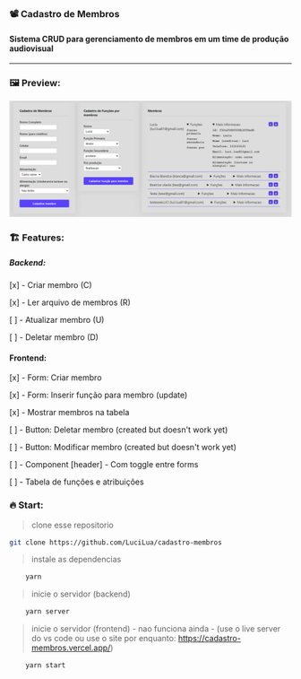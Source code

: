 ### 📽️ Cadastro de Membros
#### Sistema CRUD para gerenciamento de membros em um time de produção audiovisual

---

### 🖼️ Preview:

<img src="preview.png"/>

### 🏗️ Features:

##### Backend:

[x] - Criar membro (C)

[x] - Ler arquivo de membros (R)

[ ] - Atualizar membro (U)

[ ] - Deletar membro (D)


#### Frontend:

[x] - Form: Criar membro

[x] - Form: Inserir função para membro (update)

[x] - Mostrar membros na tabela

[ ] - Button: Deletar membro (created but doesn't work yet)

[ ] - Button: Modificar membro (created but doesn't work yet)

[ ] - Component [header] - Com toggle entre forms

[ ] - Tabela de funções e atribuições  


### 🔥 Start:


> clone esse repositorio
```bash
git clone https://github.com/LuciLua/cadastro-membros
```

> instale as dependencias
```bash
    yarn
```

> inicie o servidor (backend)
```bash
    yarn server
```

> inicie o servidor (frontend) - nao funciona ainda - (use o live server do vs code ou use o site por enquanto: https://cadastro-membros.vercel.app/)
```bash
    yarn start
```

